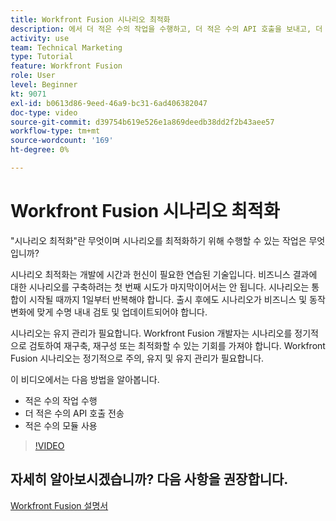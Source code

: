 ```yaml
---
title: Workfront Fusion 시나리오 최적화
description: 에서 더 적은 수의 작업을 수행하고, 더 적은 수의 API 호출을 보내고, 더 적은 수의 모듈을 사용하는 방법을 알아봅니다 [!DNL Adobe Workfront Fusion].
activity: use
team: Technical Marketing
type: Tutorial
feature: Workfront Fusion
role: User
level: Beginner
kt: 9071
exl-id: b0613d86-9eed-46a9-bc31-6ad406382047
doc-type: video
source-git-commit: d39754b619e526e1a869deedb38dd2f2b43aee57
workflow-type: tm+mt
source-wordcount: '169'
ht-degree: 0%

---
```


# Workfront Fusion 시나리오 최적화

&quot;시나리오 최적화&quot;란 무엇이며 시나리오를 최적화하기 위해 수행할 수 있는 작업은 무엇입니까?

시나리오 최적화는 개발에 시간과 헌신이 필요한 연습된 기술입니다. 비즈니스 결과에 대한 시나리오를 구축하려는 첫 번째 시도가 마지막이어서는 안 됩니다. 시나리오는 통합이 시작될 때까지 1일부터 반복해야 합니다. 출시 후에도 시나리오가 비즈니스 및 동작 변화에 맞게 수명 내내 검토 및 업데이트되어야 합니다.

시나리오는 유지 관리가 필요합니다. Workfront Fusion 개발자는 시나리오를 정기적으로 검토하여 재구축, 재구성 또는 최적화할 수 있는 기회를 가져야 합니다. Workfront Fusion 시나리오는 정기적으로 주의, 유지 및 유지 관리가 필요합니다.

이 비디오에서는 다음 방법을 알아봅니다.

* 적은 수의 작업 수행
* 더 적은 수의 API 호출 전송
* 적은 수의 모듈 사용

>[!VIDEO](https://video.tv.adobe.com/v/335313/?quality=12)

## 자세히 알아보시겠습니까? 다음 사항을 권장합니다.

[Workfront Fusion 설명서](https://experienceleague.adobe.com/docs/workfront/using/adobe-workfront-fusion/workfront-fusion-2.html?lang=en)
